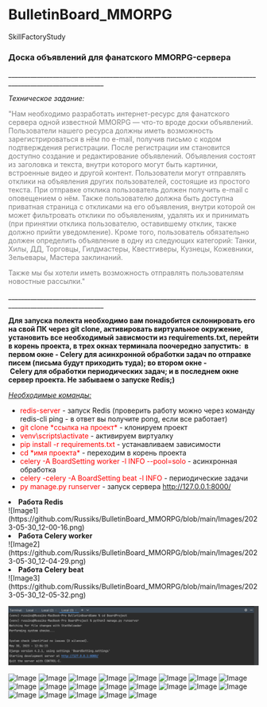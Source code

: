 # BulletinBoard_MMORPG
 SkillFactoryStudy

<h3><strong>Доска объявлений для фанатского MMORPG-сервера</strong></h3>
____________________________________________________________________________________________________________
</p></p></p>
<p><em>Техническое задание:</em></p>
<p><span style="color: #808080;">"Нам необходимо разработать интернет-ресурс для фанатского сервера одной известной MMORPG &mdash; что-то вроде доски объявлений. Пользователи нашего ресурса должны иметь возможность зарегистрироваться в нём по e-mail, получив письмо с кодом подтверждения регистрации. После регистрации им становится доступно создание и редактирование объявлений. Объявления состоят из заголовка и текста, внутри которого могут быть картинки, встроенные видео и другой контент. Пользователи могут отправлять отклики на объявления других пользователей, состоящие из простого текста. При отправке отклика пользователь должен получить e-mail с оповещением о нём. Также пользователю должна быть доступна приватная страница с откликами на его объявления, внутри которой он может фильтровать отклики по объявлениям, удалять их и принимать (при принятии отклика пользователю, оставившему отклик, также должно прийти уведомление). Кроме того, пользователь обязательно должен определить объявление в одну из следующих категорий: Танки, Хилы, ДД, Торговцы, Гилдмастеры, Квестгиверы, Кузнецы, Кожевники, Зельевары, Мастера заклинаний.</span></p>
<p><span style="color: #808080;">Также мы бы хотели иметь возможность отправлять пользователям новостные рассылки."</span></p>
____________________________________________________________________________________________________________

</p></p></p>
<p dir="auto"><strong>Для запуска полекта необходимо вам понадобится склонировать его на свой ПК через&nbsp;git clone, активировать виртуальное окружение, установить все необходимый зависмости из&nbsp;requirements.txt, перейти в корень проекта, в трех окнах терминала поочередно запустить: &nbsp;в первом окне - Celery для асинхронной обработки задач по отправке писем (письма будут приходить туда); во втором окне -&nbsp;Celery&nbsp;для&nbsp;обработки периодических задач; и в последнем окне сервер проекта. Не забываем о запуске Redis;)</strong></p>
<p dir="auto"><span style="text-decoration: underline;"><em>Необходимые команды:</em></span></p>
<ul dir="auto">
<li><span style="color: #ff0000;">redis-server</span> - запуск Redis (проверить работу можно через команду redis-cli ping - в ответ вы получите pong, если все работает)</li>
<li><span style="color: #ff0000;">git clone *ссылка на проект*</span> - клонируем проект</li>
<li><span style="color: #ff0000;">venv\scripts\activate</span> - активируем виртуалку</li>
<li><span style="color: #ff0000;">pip install -r requirements.txt</span> - устанавливаем зависимости</li>
<li><span style="color: #ff0000;">cd *имя проекта*</span> - переходим в корень проекта</li>
<li><span style="color: #ff0000;">celery -A BoardSetting worker -l INFO --pool=solo</span> - асинхронная обработка</li>
<li><span style="color: #ff0000;">celery -celery -A BoardSetting beat -l INFO</span> - периодические задачи</li>
<li><span style="color: #ff0000;">py manage.py runserver</span> - запуск сервера <a href="http://127.0.0.1:8000/" rel="nofollow">http://127.0.0.1:8000/</a></li>
</ul>

</p></p></p>

<li><strong>Работа Redis</strong></li>
![Image1](https://github.com/Russiks/BulletinBoard_MMORPG/blob/main/Images/2023-05-30_12-00-16.png)

<li><strong>Работа Celery worker</strong></li>
![Image2](https://github.com/Russiks/BulletinBoard_MMORPG/blob/main/Images/2023-05-30_12-04-29.png)

<li><strong>Работа Celery beat</strong></li>
![Image3](https://github.com/Russiks/BulletinBoard_MMORPG/blob/main/Images/2023-05-30_12-05-32.png)

![Image4](https://github.com/Russiks/BulletinBoard_MMORPG/blob/main/Images/2023-05-30_12-06-30.png)


![Image]()
![Image]()
![Image]()
![Image]()
![Image]()
![Image]()
![Image]()
![Image]()
![Image]()
![Image]()
![Image]()
![Image]()
![Image]()
![Image]()
![Image]()
![Image]()
![Image]()
![Image]()
![Image]()
![Image]()
![Image]()

